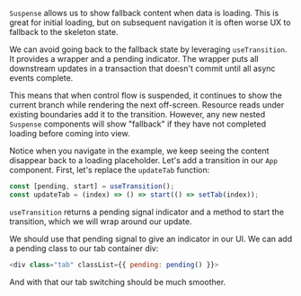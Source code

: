 `Suspense` allows us to show fallback content when data is loading. This is great for initial loading, but on subsequent navigation it is often worse UX to fallback to the skeleton state.

We can avoid going back to the fallback state by leveraging `useTransition`. It provides a wrapper and a pending indicator. The wrapper puts all downstream updates in a transaction that doesn't commit until all async events complete.

This means that when control flow is suspended, it continues to show the current branch while rendering the next off-screen. Resource reads under existing boundaries add it to the transition. However, any new nested `Suspense` components will show "fallback" if they have not completed loading before coming into view.

Notice when you navigate in the example, we keep seeing the content disappear back to a loading placeholder. Let's add a transition in our `App` component. First, let's replace the `updateTab` function:

```js
const [pending, start] = useTransition();
const updateTab = (index) => () => start(() => setTab(index));
```

`useTransition` returns a pending signal indicator and a method to start the transition, which we will wrap around our update.

We should use that pending signal to give an indicator in our UI. We can add a pending class to our tab container div:

```js
<div class="tab" classList={{ pending: pending() }}>
```

And with that our tab switching should be much smoother.
